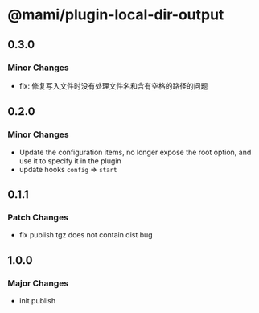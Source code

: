 # @mami/plugin-local-dir-output

## 0.3.0

### Minor Changes

- fix: 修复写入文件时没有处理文件名和含有空格的路径的问题

## 0.2.0

### Minor Changes

- Update the configuration items, no longer expose the root option, and use it to specify it in the plugin
- update hooks `config` => `start`

## 0.1.1

### Patch Changes

- fix publish tgz does not contain dist bug

## 1.0.0

### Major Changes

- init publish
